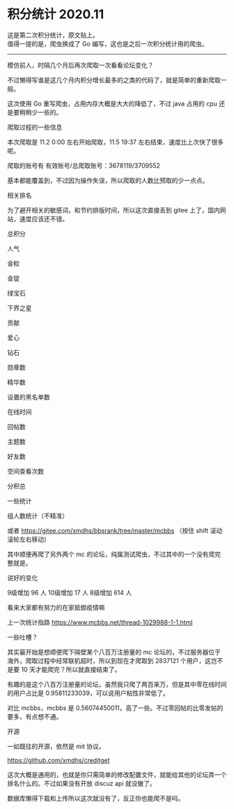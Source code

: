 # 积分统计 2020.11
这是第二次积分统计，原文贴上。  
值得一提的是，爬虫换成了 Go 编写，这也是之后一次积分统计用的爬虫。

-----

模仿前人，时隔几个月后再次爬取一次看看论坛变化？

不过懒得写谁是这几个月内积分增长最多的之类的代码了，就是简单的重新爬取一般。

这次使用 Go 重写爬虫，占用内存大概是大大的降低了，不过 java 占用的 cpu 还是要稍稍少一些的。

爬取过程的一些信息

本次爬取是 11.2 0:00 左右开始爬取，11.5 19:37 左右结束，速度比上次快了很多呢。

爬取的账号有 有效账号/总爬取账号：3678119/3709552

基本都能覆盖到，不过因为操作失误，所以爬取的人数比预取的少一点点。

相关排名

为了避开相关的敏感词，和节约排版时间，所以这次直接丢到 gitee 上了，国内网站，速度应该还不错。

总积分

人气

金粒

金锭

绿宝石

下界之星

贡献

爱心

钻石

勋章数

精华数

设置的黑名单数

在线时间

回帖数

主题数

好友数

空间查看次数

分积总

一些统计

组人数统计（不精准）

或者 https://gitee.com/xmdhs/bbsrank/tree/master/mcbbs （按住 shift 滚动滚轮左右移动）

其中顺便再爬了另外两个 mc 的论坛，纯属测试爬虫，不过其中的一个没有爬完整就是。

说好的变化

9级增加 96 人 10级增加 17 人 8级增加 614 人

看来大家都有努力的在家抵御疫情嘛

上一次统计指路 https://www.mcbbs.net/thread-1029988-1-1.html

一些吐槽？

其实最开始是想顺便爬下隔壁某个八百万注册量的 mc 论坛的，不过服务器位于海外，爬取过程中经常联机超时，所以到现在才爬取到 2837121 个用户，这岂不是要 10 天才能爬完？所以就直接结束了。

有趣的是这个八百万注册量的论坛，虽然我只爬了两百来万，但是其中零在线时间的用户占比是 0.95811233039，可以说用户粘性非常低了。

对比 mcbbs，mcbbs 是 0.56074450011，高了一些。不过零回帖的比零发帖的要多，有点想不通。

开源

一如既往的开源，依然是 mit 协议。

https://github.com/xmdhs/creditget

这次大概是通用的，也就是你只需简单的修改配置文件，就能给其他的论坛弄一个排名什么的。不过如果没有开放 discuz api 就没辙了。

数据库懒得下载和上传所以这次就没有了，反正你也能爬不是吗。